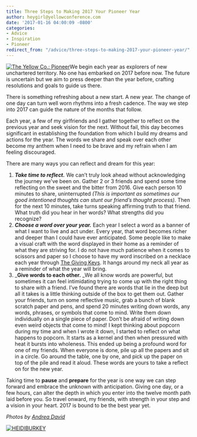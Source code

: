 ```yaml
---
title: Three Steps to Making 2017 Your Pioneer Year
author: heygirl@yellowconference.com
date: '2017-01-16 04:00:09 -0800'
categories:
- Advice
- Inspiration
- Pioneer
redirect_from: "/advice/three-steps-to-making-2017-your-pioneer-year/"
---
```


[![The Yellow Co.: Pioneer](https://yellow-blog-images.imgix.net/2017/01/PIONEER6.jpg)](https://yellow-blog-images.imgix.net/2017/01/PIONEER6.jpg)We begin each year as explorers of new unchartered territory. No one has embarked on 2017 before now. The future is uncertain but we aim to press deeper than the year before, crafting resolutions and goals to guide us there.

There is something refreshing about a new start. A new year. The change of one day can turn well worn rhythms into a fresh cadence. The way we step into 2017 can guide the nature of the months that follow.

Each year, a few of my girlfriends and I gather together to reflect on the previous year and seek vision for the next. Without fail, this day becomes significant in establishing the foundation from which I build my dreams and actions for the year. The words we share and speak over each other become my anthem when I need to be brave and my refrain when I am feeling discouraged.

There are many ways you can reflect and dream for this year:

1.  _**Take time to reflect.**_ We can’t truly look ahead without acknowledging the journey we've been on. Gather 2 or 3 friends and spend some time reflecting on the sweet and the bitter from 2016\. Give each person 10 minutes to share, uninterrupted _(This is important as sometimes our good intentioned thoughts can stunt our friend’s thought process)._ Then for the next 10 minutes, take turns speaking affirming truth to that friend. What truth did you hear in her words? What strengths did you recognize? 
2.  _**Choose a word over your year.**_ Each year I select a word as a banner of what I want to live and act under. Every year, that word becomes richer and deeper than I could have ever anticipated. Some people like to make a visual craft with the word displayed in their home as a reminder of what they are striving for. I do not have much patience when it comes to scissors and paper so I choose to have my word inscribed on a necklace each year through [The Giving Keys](https://www.thegivingkeys.com/). It hangs around my neck all year as a reminder of what the year will bring.
3.  _**Give words to each other.** _We all know words are powerful, but sometimes it can feel intimidating trying to come up with the right thing to share with a friend. I’ve found there are words that lie in the deep but all it takes is a little thinking outside of the box to get them out. Gather your friends, turn on some reflective music, grab a bunch of blank scratch paper and pens, and spend 20 minutes writing down words, any words, phrases, or symbols that come to mind. Write them down individually on a single piece of paper. Don’t be afraid of writing down even weird objects that come to mind! I kept thinking about popcorn during my time and when I wrote it down, I started to reflect on what happens to popcorn. It starts as a kernel and then when pressured with heat it bursts into wholeness. This ended up being a profound word for one of my friends. When everyone is done, pile up all the papers and sit in a circle. Go around the table, one by one, and pick up the paper on top of the pile and read it aloud. These words are yours to take a reflect on for the new year.

Taking time to **pause** and **prepare** for the year is one way we can step forward and embrace the unknown with anticipation. Giving one day, or a few hours, can alter the depth in which you enter into the twelve month path laid before you. So travel onward, my friends, with strength in your step and a vision in your heart. 2017 is bound to be the best year yet.

_Photos by [Andrea David](http://andreadavid.co/)_

[![HEIDIBURKEY](https://yellow-blog-images.imgix.net/2016/05/HEIDIBURKEY.jpg)](http://www.heidiburkey.com/)
